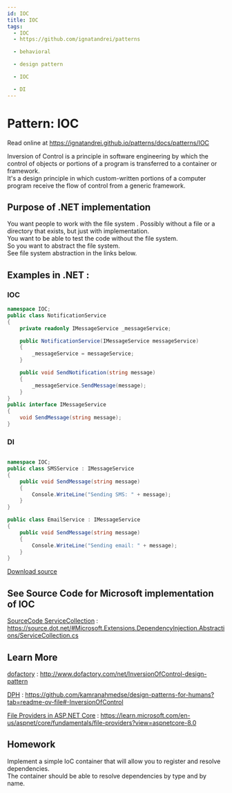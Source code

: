 ```yaml
---
id: IOC
title: IOC
tags:
  - IOC
  - https://github.com/ignatandrei/patterns

  - behavioral

  - design pattern

  - IOC

  - DI
---
```


# Pattern:  IOC

Read online at https://ignatandrei.github.io/patterns/docs/patterns/IOC

<!-- id : 13 -->
Inversion of Control is a principle in software engineering by which the control of objects or portions of a program is transferred to a container or framework.    <br />
It's a design principle in which custom-written portions of a computer program receive the flow of control from a generic framework.    <br />

## Purpose of .NET implementation

You want people to work with the file system . Possibly without a file or a directory that exists, but just with implementation.    <br />
You want to be able to test the code without the file system.    <br />
So you want to abstract the file system.    <br />
See file system abstraction in the links below.    <br />

## Examples in .NET : 


###  IOC
```csharp showLineNumbers title="IOC example for Pattern IOC"
namespace IOC;
public class NotificationService
{
    private readonly IMessageService _messageService;

    public NotificationService(IMessageService messageService)
    {
        _messageService = messageService;
    }

    public void SendNotification(string message)
    {
        _messageService.SendMessage(message);
    }
}
public interface IMessageService
{
    void SendMessage(string message);
}

```


###  DI
```csharp showLineNumbers title="DI example for Pattern IOC"

namespace IOC;
public class SMSService : IMessageService
{
    public void SendMessage(string message)
    {
        Console.WriteLine("Sending SMS: " + message);
    }
}

public class EmailService : IMessageService
{
    public void SendMessage(string message)
    {
        Console.WriteLine("Sending email: " + message);
    }
}

```


[Download source](/zipSourceCodes/ioc.zip)



## See Source Code for Microsoft implementation of IOC


[SourceCode ServiceCollection](https://source.dot.net/#Microsoft.Extensions.DependencyInjection.Abstractions/ServiceCollection.cs) : https://source.dot.net/#Microsoft.Extensions.DependencyInjection.Abstractions/ServiceCollection.cs


## Learn More


[dofactory](http://www.dofactory.com/net/InversionOfControl-design-pattern) : http://www.dofactory.com/net/InversionOfControl-design-pattern   

[DPH](https://github.com/kamranahmedse/design-patterns-for-humans?tab=readme-ov-file#-InversionOfControl) : https://github.com/kamranahmedse/design-patterns-for-humans?tab=readme-ov-file#-InversionOfControl   

[File Providers in ASP.NET Core](https://learn.microsoft.com/en-us/aspnet/core/fundamentals/file-providers?view=aspnetcore-8.0) : https://learn.microsoft.com/en-us/aspnet/core/fundamentals/file-providers?view=aspnetcore-8.0   


## Homework


Implement a simple IoC container that will allow you to register and resolve dependencies.    <br />
The container should be able to resolve dependencies by type and by name.    <br />


